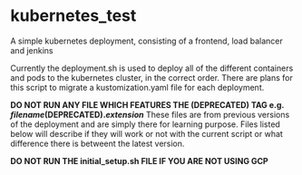 # kubernetes_test
A simple kubernetes deployment, consisting of a frontend, load balancer and jenkins

Currently the deployment.sh is used to deploy all of the different containers and pods to the kubernetes cluster, in the correct order. There are plans for this script to migrate a kustomization.yaml file for each deployment.

**DO NOT RUN ANY FILE WHICH FEATURES THE (DEPRECATED) TAG e.g. _filename_(DEPRECATED)._extension_**
These files are from previous versions of the deployment and are simply there for learning purpose. Files listed below will describe if they will work or not with the current script or what difference there is betweent the latest version.

**DO NOT RUN THE initial_setup.sh FILE IF YOU ARE NOT USING GCP**
